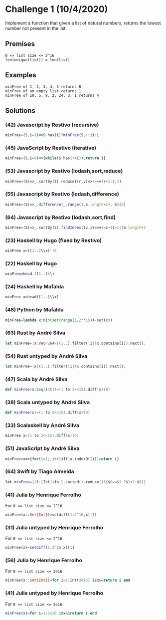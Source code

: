 # Challenge 1 (10/4/2020)

Implement a function that given a list of 
natural numbers, returns the lowest number 
not present in the list.

## Premises

```
0 <= list size <= 2^16
len(unique(list)) = len(list)
```

## Examples

```
minFree of 1, 2, 3, 4, 5 returns 6
minFree of an empty list returns 1
minFree of 10, 5, 9, 2, 24, 3, 1 returns 4
```

## Solutions

### (42) Javascript by Restivo (recursive)

```javascript
minFree=(S,i=1)=>S.has(i)?minFree(S,++i):i
```

### (45) JavaScript by Restivo (iterative)
```javascript
minFree=(S,i=0)=>{while(S.has(++i));return i}
```

### (53) Javascript by Restivo (lodash,sort,reduce)
```javascript
minFree=(S)=>_.sortBy(S).reduce((r,v)=>r==v?r+1:r,1)
```

### (55) Javascript by Restivo (lodash,difference)
```javascript
minFree=(S)=>_.difference(_.range(1,S.length+2), S)[0]
```

### (64) Javascript by Restivo (lodash,sort,find)
```javascript
minFree=(S)=>_.sortBy(S).findIndex((v,i)=>v!=i+1)+1||S.length+1
```

### (23) Haskell by Hugo (fixed by Restivo)

```haskell
minFree x=([1..]\\x)!!0
```

### (22) Haskell by Hugo

```haskell
minFree=head.([1..]\\)
```

### (24) Haskell by Mafalda   

```haskell
minFree x=head([1..]\\x)
```

### (48) Python by Mafalda   

```python
minFree=lambda x:min(set(range(1,2**15))-set(x))
```

### (63) Rust by André Silva
```rust
let minFree=|x:Vec<u64>|(1..).filter(|i|!x.contains(i)).next();
```

### (54) Rust untyped by André Silva
```rust
let minFree=|x|(1..).filter(|i|!x.contains(i)).next();
```

### (47) Scala by André Silva
```scala
def minFree(x:Seq[Int])=(1 to 2<<15).diff(x)(0)
```

### (38) Scala untyped by André Silva
```scala
def minFree(x)=(1 to 2<<15).diff(x)(0)
```

### (33) Scalaskell by André Silva
```scala
minFree x=(1 to 2<<15).diff(x)(0)
```

### (51) JavaScript by André Silva
```javascript
minFree=x=>{for(i=1;;i++)if(!x.indexOf(i))return i}
```

### (64) Swift by Tiago Almeida
```Swift
let minFree={(l:[Int])in l.sorted().reduce(1){$0==$1 ?$1+1:$0}}
```

### (41) Julia by Henrique Ferrolho
For `0 <= list size <= 2^16`
```julia
minFree(x::Set{Int})=setdiff(1:2^16,x)[1]
```

### (31) Julia untyped by Henrique Ferrolho
For `0 <= list size <= 2^16`
```julia
minFree(x)=setdiff(1:2^16,x)[1]
```

### (56) Julia by Henrique Ferrolho
For `0 <= list size <= 2e16`
```julia
minFree(x::Set{Int})=for i=1:Int(2e16) i∉x&&return i end
```

### (41) Julia untyped by Henrique Ferrolho
For `0 <= list size <= 2e16`
```julia
minFree(x)=for i=1:2e16 i∉x&&return i end
```
